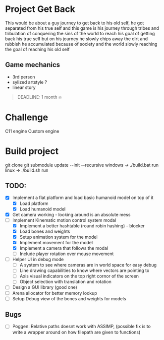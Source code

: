 

# Project Get Back

This would be about a guy journey to get back to his old self,
he got separated from his true self and this game is his journey through
tribes and tribulation of conquering the sins of the world to reach his goal 
of getting back his true self but on his journey he slowly chips away the
dirt and rubbish he accumulated because of society and the world slowly 
reaching the goal of reaching his old self



## Game mechanics

* 3rd person
* sylized artstyle ?
* linear story 


> DEADLINE: 1 month :fire:

# Challenge
C11 engine Custom engine 

# Build project
git clone <this repo url>
git submodule update --init --recursive
windows -> ./build.bat run
linux   -> ./build.sh run


## TODO: 

- [x] Implement a flat platform and load basic humanoid model on top of it
    - [x] Load platform
    - [x] Load humanoid model
- [x] Get camera working - looking around is an absolute mess
- [ ] Implement Kinematic motion control system modal
    - [x] Implement a better hashtable (round robin hashing) - blocker
    - [x] Load bones and weights
    - [x] Setup animation system for the model
    - [x] Implement movement for the model
    - [x] Implement a camera that follows the modal
    - [ ] Include player rotation over mouse movement
- [ ] Helper UI in debug mode
    - [ ] A system to see where cameras are in world space for easy debug
    - [ ] Line drawing capabilities to know where vectors are pointing to 
    - [ ] Axis visual indicators on the top right cornor of the screen
    - [ ] Object selection with translation and rotation
- [ ] Design a GUI library (good one)
- [ ] Arena allocator for better memory lookup
- [ ] Setup Debug view of the bones and weights for models

## Bugs
- [ ] Poggen: Relative paths doesnt work with ASSIMP, (possible fix is to write a wrapper around on how filepath are given to functions)

